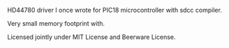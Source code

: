 HD44780 driver I once wrote for PIC18 microcontroller with sdcc compiler.

Very small memory footprint with.

Licensed jointly under MIT License and Beerware License.